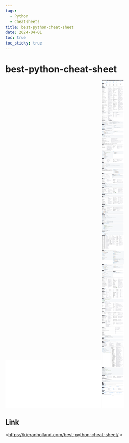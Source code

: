 ```yaml
---
tags:
  - Python
  - Cheatsheets
title: best-python-cheat-sheet
date: 2024-04-01
toc: true
toc_sticky: true
---
```


# best-python-cheat-sheet

![](../_asset/2024-04-01_py_pdf_1.pdf)
![](../_asset/2024-04-01_py_image_1.png)
## Link
<https://kieranholland.com/best-python-cheat-sheet/ >